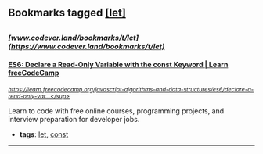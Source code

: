 ## Bookmarks tagged [[let]](https://www.codever.land/search?q=[let])

_<sup><sup>[www.codever.land/bookmarks/t/let](https://www.codever.land/bookmarks/t/let)</sup></sup>_
---
#### [ES6: Declare a Read-Only Variable with the const Keyword | Learn freeCodeCamp](https://learn.freecodecamp.org/javascript-algorithms-and-data-structures/es6/declare-a-read-only-variable-with-the-const-keyword)
_<sup>https://learn.freecodecamp.org/javascript-algorithms-and-data-structures/es6/declare-a-read-only-var...</sup>_

Learn to code with free online courses, programming projects, and interview preparation for developer jobs.
* **tags**: [let](../tagged/let.md), [const](../tagged/const.md)
---
